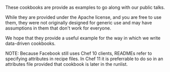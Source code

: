These cookbooks are provide as examples to go along with our public talks.

While they are provided under the Apache license, and you are free to use them,
they were not originally designed for generic use and may have assumptions in
them that don't work for everyone.

We hope that they provide a useful example for the way in which we write
data-driven cookbooks.

NOTE: Because Facebook still uses Chef 10 clients, READMEs refer to specifying
attributes in recipe files. In Chef 11 it is preferrable to do so in an
attributes file provided that cookbook is later in the runlist.
